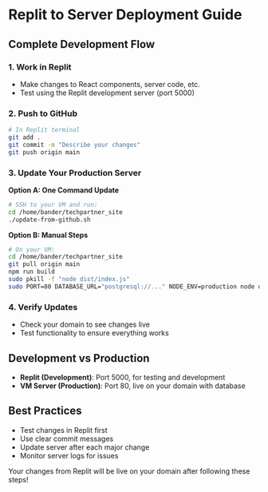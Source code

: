 # Replit to Server Deployment Guide

## Complete Development Flow

### 1. Work in Replit
- Make changes to React components, server code, etc.
- Test using the Replit development server (port 5000)

### 2. Push to GitHub
```bash
# In Replit terminal
git add .
git commit -m "Describe your changes"
git push origin main
```

### 3. Update Your Production Server
**Option A: One Command Update**
```bash
# SSH to your VM and run:
cd /home/bander/techpartner_site
./update-from-github.sh
```

**Option B: Manual Steps**
```bash
# On your VM:
cd /home/bander/techpartner_site
git pull origin main
npm run build
sudo pkill -f "node dist/index.js"
sudo PORT=80 DATABASE_URL="postgresql://..." NODE_ENV=production node dist/index.js
```

### 4. Verify Updates
- Check your domain to see changes live
- Test functionality to ensure everything works

## Development vs Production
- **Replit (Development)**: Port 5000, for testing and development
- **VM Server (Production)**: Port 80, live on your domain with database

## Best Practices
- Test changes in Replit first
- Use clear commit messages
- Update server after each major change
- Monitor server logs for issues

Your changes from Replit will be live on your domain after following these steps!